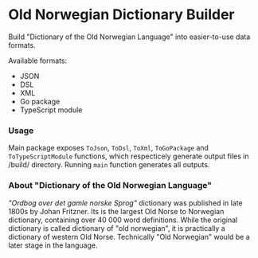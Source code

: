 # Old Norwegian Dictionary Builder

Build "Dictionary of the Old Norwegian Language" into easier-to-use data formats.

Available formats:
- JSON
- DSL
- XML
- Go package
- TypeScript module

### Usage

Main package exposes `ToJson`, `ToDsl`, `ToXml`, `ToGoPackage` and `ToTypeScriptModule` functions, which respecticely generate output files in /build/ directory. Running `main` function generates all outputs.

### About "Dictionary of the Old Norwegian Language"

_"Ordbog over det gamle norske Sprog"_ dictionary was published in late 1800s by Johan Fritzner. Its is the largest Old Norse to Norwegian dictionary, containing over 40 000 word definitions. While the original dictionary is called dictionary of "old norwegian", it is practically a dictionary of western Old Norse. Technically "Old Norwegian" would be a later stage in the language.

